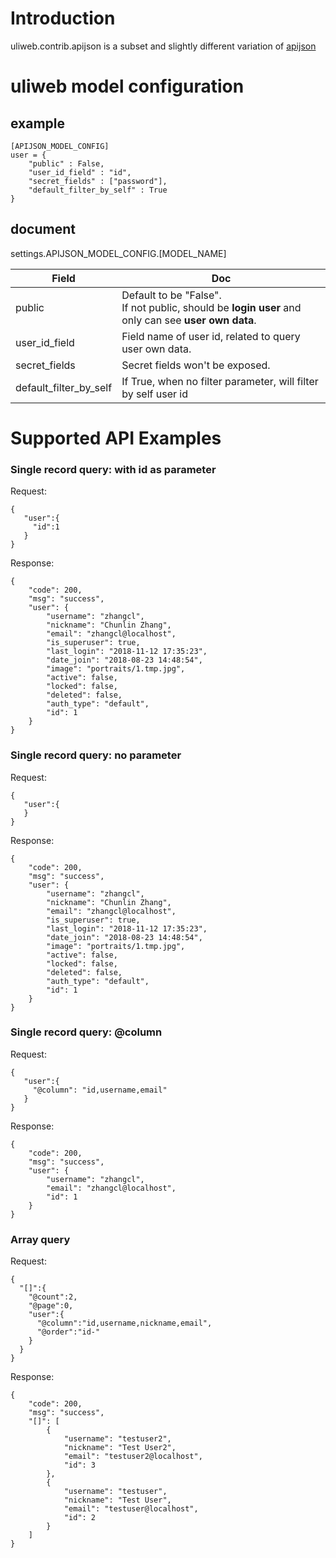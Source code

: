 # Introduction

uliweb.contrib.apijson is a subset and slightly different variation of [apijson](https://github.com/TommyLemon/APIJSON/blob/master/Document.md)

# uliweb model configuration

## example

```
[APIJSON_MODEL_CONFIG]
user = {
    "public" : False,
    "user_id_field" : "id",
    "secret_fields" : ["password"],
    "default_filter_by_self" : True
}
```

## document

settings.APIJSON_MODEL_CONFIG.[MODEL_NAME]

| Field                  | Doc                                                          |
| ---------------------- | ------------------------------------------------------------ |
| public                 | Default to be "False".<br />If not public, should be **login user** and only can see **user own data**. |
| user_id_field          | Field name of user id, related to query user own data.       |
| secret_fields          | Secret fields won't be exposed.                              |
| default_filter_by_self | If True, when no filter parameter, will filter by self user id |

# Supported API Examples

### Single record query: with id as parameter

Request:

```
{
   "user":{
     "id":1
   }
}
```

Response:

```
{
    "code": 200,
    "msg": "success",
    "user": {
        "username": "zhangcl",
        "nickname": "Chunlin Zhang",
        "email": "zhangcl@localhost",
        "is_superuser": true,
        "last_login": "2018-11-12 17:35:23",
        "date_join": "2018-08-23 14:48:54",
        "image": "portraits/1.tmp.jpg",
        "active": false,
        "locked": false,
        "deleted": false,
        "auth_type": "default",
        "id": 1
    }
}
```

### Single record query: no parameter

Request:

```
{
   "user":{
   }
}
```

Response:

```
{
    "code": 200,
    "msg": "success",
    "user": {
        "username": "zhangcl",
        "nickname": "Chunlin Zhang",
        "email": "zhangcl@localhost",
        "is_superuser": true,
        "last_login": "2018-11-12 17:35:23",
        "date_join": "2018-08-23 14:48:54",
        "image": "portraits/1.tmp.jpg",
        "active": false,
        "locked": false,
        "deleted": false,
        "auth_type": "default",
        "id": 1
    }
}
```

### Single record query: @column

Request:

```
{
   "user":{
     "@column": "id,username,email"
   }
}
```

Response:

```
{
    "code": 200,
    "msg": "success",
    "user": {
        "username": "zhangcl",
        "email": "zhangcl@localhost",
        "id": 1
    }
}
```

### Array query

Request:

```
{
  "[]":{
    "@count":2,
    "@page":0,
    "user":{
      "@column":"id,username,nickname,email",
      "@order":"id-"
    }
  }
}
```

Response:

```
{
    "code": 200,
    "msg": "success",
    "[]": [
        {
            "username": "testuser2",
            "nickname": "Test User2",
            "email": "testuser2@localhost",
            "id": 3
        },
        {
            "username": "testuser",
            "nickname": "Test User",
            "email": "testuser@localhost",
            "id": 2
        }
    ]
}
```

